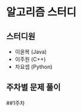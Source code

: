 알고리즘 스터디
=============

스터디원
---------
* 이윤복 (Java)
* 이주원 (C++)
* 차요셉 (Python)

주차별 문제 풀이
------------
##1주차 
